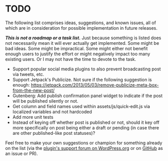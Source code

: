 # TODO

The following list comprises ideas, suggestions, and known issues, all of which are in consideration for possible implementation in future releases.

***This is not a roadmap or a task list.*** Just because something is listed does not necessarily mean it will ever actually get implemented. Some might be bad ideas. Some might be impractical. Some might either not benefit enough users to justify the effort or might negatively impact too many existing users. Or I may not have the time to devote to the task.

* Support popular social media plugins to also prevent broadcasting post via tweets, etc.
* Support Jetpack's Publicize. Not sure if the following suggestion is enough:
  https://jetpack.com/2013/05/03/remove-publicize-meta-box-from-the-new-post/
* Gutenberg: Add publish confirmation panel widget to indicate if the post will be published silently or not.
* Get column and field names used within assets/js/quick-edit.js via localized variables and not hardcoded
* Add more unit tests
* Instead of keying off whether post is published or not, should it key off more specifically on post being either a draft or pending (in case there are other published-like post statuses)?

Feel free to make your own suggestions or champion for something already on the list (via the [plugin's support forum on WordPress.org](https://wordpress.org/support/plugin/silent-publish/) or on [GitHub](https://github.com/coffee2code/silent-publish/) as an issue or PR).